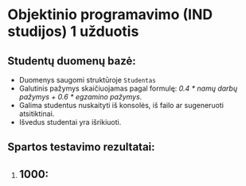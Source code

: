 # Objektinio programavimo (IND studijos)  1 užduotis

## Studentų duomenų bazė:
- Duomenys saugomi struktūroje `Studentas`
- Galutinis pažymys skaičiuojamas pagal formulę: *0.4 * namų darbų pažymys + 0.6 * egzamino pažymys*.
- Galima studentus nuskaityti iš konsolės, iš failo ar sugeneruoti atsitiktinai.
- Išvedus studentai yra išrikiuoti.

## Spartos testavimo rezultatai:
1. 1000:
    - 